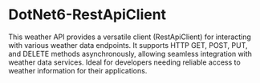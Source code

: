 # DotNet6-RestApiClient
This weather API provides a versatile client (RestApiClient) for interacting with various weather data endpoints. It supports HTTP GET, POST, PUT, and DELETE methods asynchronously, allowing seamless integration with weather data services. Ideal for developers needing reliable access to weather information for their applications.
